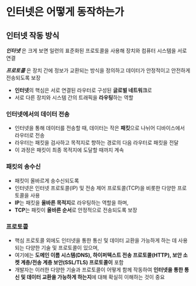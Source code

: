 # 인터넷은 어떻게 동작하는가
## 인터넷 작동 방식

***인터넷*** 은 크게 보면 일련의 표준화된 프로토콜을 사용해 장치와 컴퓨터 시스템을 서로 연결

***프로토콜*** 은 장치 간에 정보가 교환되는 방식을 정의하고 데이터가 안정적이고 안전하게 전송되도록 보장

- **인터넷**의 핵심은 서로 연결된 라우터로 구성된 **글로벌 네트워크**로
- 서로 다른 장치와 시스템 간의 트래픽을 **라우팅**하는 역할

### 인터넷에서의 데이터 전송

- 인터넷을 통해 데이터를 전송할 때, 데이터는 작은 **패킷**으로 나뉘어 디바이스에서 라우터로 전송
- 라우터는 패킷을 검사하고 목적지로 향하는 경로의 다음 라우터로 패킷을 전달
- 이 과정은 패킷이 최종 목적지에 도달할 때까지 계속

### 패킷의 송수신

- 패킷이 올바르게 송수신되도록
- 인터넷은 인터넷 프로토콜(IP) 및 전송 제어 프로토콜(TCP)을 비롯한 다양한 프로토콜을 사용
- **IP**는 패킷을 **올바른 목적지**로 라우팅하는 역할을 하며,
- **TCP**는 패킷이 **올바른 순서**로 안정적으로 전송되도록 보장

### 프로토콜

- 핵심 프로토콜 외에도 인터넷을 통한 통신 및 데이터 교환을 가능하게 하는 데 사용되는 다양한 기술 및 프로토콜이 있으며,
- 여기에는 **도메인 이름 시스템(DNS), 하이퍼텍스트 전송 프로토콜(HTTP), 보안 소켓 계층/전송 계층 보안(SSL/TLS) 프로토콜이** 포함
- 개발자는 이러한 다양한 기술과 프로토콜이 어떻게 함께 작동하여 **인터넷을 통한 통신 및 데이터 교환을 가능하게 하는지**에 대해 확실히 이해하는 것이 중요